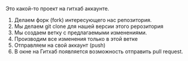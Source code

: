 Это какой-то проект на гитхаб аккаунте.


1. Делаем форк (fork) интересующего нас репозитория.
2. Мы делаем git clone для нашей версии этого рерозитория
3. Мы создаем ветку с предлагаемыми изменениями.
4. Производим все изменения только в этой ветке
5. Отправляем на свой аккаунт (push)
6. В окне на Гитхаб появляется возможность отправить pull request.
